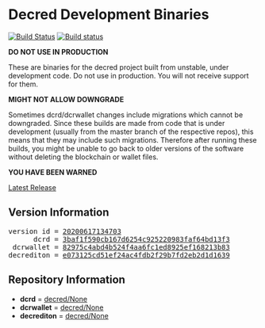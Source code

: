 
# Decred Development Binaries

[![Build Status](https://travis-ci.org/matheusd/decred-weekly-builds.svg?branch=v20200617134703)](https://travis-ci.org/matheusd/decred-weekly-builds) [![Build status](https://ci.appveyor.com/api/projects/status/hncgrnv0xuqb6s3c/branch/master?svg=true)](https://ci.appveyor.com/project/matheusd/decred-weekly-builds/branch/master)


**DO NOT USE IN PRODUCTION**

These are binaries for the decred project built from unstable, under development
code. Do not use in production. You will not receive support for them.

**MIGHT NOT ALLOW DOWNGRADE**

Sometimes dcrd/dcrwallet changes include migrations which cannot be downgraded.
Since these builds are made from code that is under development (usually from
the master branch of the respective repos), this means that they may include such
migrations. Therefore after running these builds, you might be unable to go back
to older versions of the software without deleting the blockchain or wallet
files.

**YOU HAVE BEEN WARNED**

[Latest Release](https://github.com/matheusd/decred-weekly-builds/releases/latest)

## Version Information

<pre>
version id = <a href="https://github.com/matheusd/decred-weekly-builds/releases/tag/v20200617134703">20200617134703</a>
      dcrd = <a href="https://github.com/decred/dcrd/commits/3baf1f590cb167d6254c925220983faf64bd13f3">3baf1f590cb167d6254c925220983faf64bd13f3</a>
 dcrwallet = <a href="https://github.com/decred/dcrwallet/commits/82975c4abd4b524f4aa6fc1ed8925ef168213b83">82975c4abd4b524f4aa6fc1ed8925ef168213b83</a>
decrediton = <a href="https://github.com/decred/decrediton/commits/e073125cd51ef24ac4fdb2f29b7fd2eb2d1d1639">e073125cd51ef24ac4fdb2f29b7fd2eb2d1d1639</a>
</pre>

## Repository Information

- **dcrd** = [decred/None](https://github.com/decred/dcrd)
- **dcrwallet** = [decred/None](https://github.com/decred/dcrwallet)
- **decrediton** = [decred/None](https://github.com/decred/decrediton)


